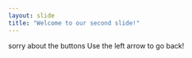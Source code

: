 ```yaml
---
layout: slide
title: "Welcome to our second slide!"
---
```

sorry about the buttons
Use the left arrow to go back!
